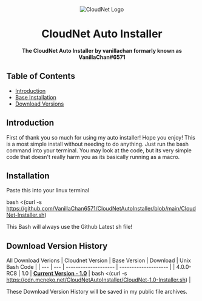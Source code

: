 <p align="center">
<img alt="CloudNet Logo"
    src="https://avatars.githubusercontent.com/u/39465435?s=200&v=4">
</p>

<h1 align="center">CloudNet Auto Installer</h1>

<p align="center">
 <b>
      The CloudNet Auto Installer by vanillachan formarly known as VanillaChan#6571
    </b>
</p>

## Table of Contents 

*   [Introduction](#introduction)
*   [Base Installation](#Installation)
*   [Download Versions](#Download-Version-History)

## Introduction
First of thank you so much for using my auto installer! Hope you enjoy! 
This is a most simple install without needing to do anything. Just run the bash command into your terminal.
You may look at the code, but its very simple code that doesn't really harm you as its basically running as a macro.

## Installation
<p>Paste this into your linux terminal</p>

bash <(curl -s https://github.com/VanillaChan6571/CloudNetAutoInstaller/blob/main/CloudNet-Installer.sh)

<p>This Bash will always use the Github Latest sh file!</p>

## Download Version History
All Download Verions
| Cloudnet Version | Base Version | Download | Unix Bash Code |
| --- | --- | -------------------- | -------------------- |
| 4.0.0-RC8 | 1.0 | **[Current Version - 1.0](https://cdn.mcneko.net/CloudNetAutoInstaller/CloudNet-1.0-Installer.sh)** | bash <(curl -s https://cdn.mcneko.net/CloudNetAutoInstaller/CloudNet-1.0-Installer.sh) |

<p>These Download Version History will be saved in my public file archives.</p>
